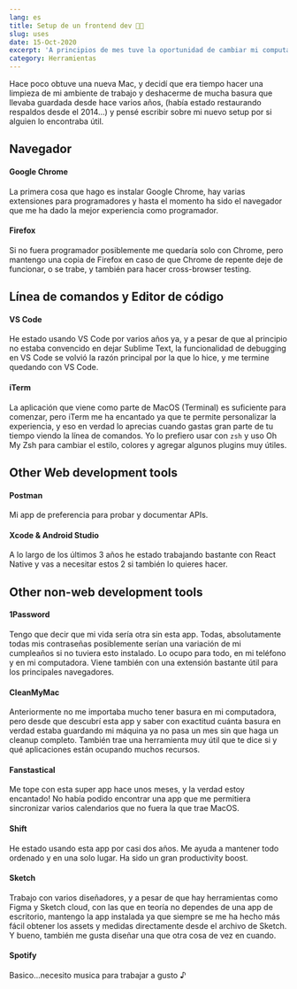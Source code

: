 ```yaml
---
lang: es
title: Setup de un frontend dev 👨‍💻
slug: uses
date: 15-Oct-2020
excerpt: 'A principios de mes tuve la oportunidad de cambiar mi computadora y decidi hacer una instalacion limpia de mi abmiente de trabajo para el desarrollo del frontend.'
category: Herramientas
---
```


Hace poco obtuve una nueva Mac, y decidí que era tiempo hacer una limpieza de mi ambiente de trabajo y deshacerme de mucha basura que llevaba guardada desde hace varios años, (había estado restaurando respaldos desde el 2014...) y pensé escribir sobre mi nuevo setup por si alguien lo encontraba útil.

## Navegador

#### Google Chrome

La primera cosa que hago es instalar Google Chrome, hay varias extensiones para programadores y hasta el momento ha sido el navegador que me ha dado la mejor experiencia como programador.

#### Firefox

Si no fuera programador posiblemente me quedaría solo con Chrome, pero mantengo una copia de Firefox en caso de que Chrome de repente deje de funcionar, o se trabe, y también para hacer cross-browser testing.

## Línea de comandos y Editor de código

#### VS Code

He estado usando VS Code por varios años ya, y a pesar de que al principio no estaba convencido en dejar Sublime Text, la funcionalidad de debugging en VS Code se volvió la razón principal por la que lo hice, y me termine quedando con VS Code.

#### iTerm

La aplicación que viene como parte de MacOS (Terminal) es suficiente para comenzar, pero iTerm me ha encantado ya que te permite personalizar la experiencia, y eso en verdad lo aprecias cuando gastas gran parte de tu tiempo viendo la línea de comandos. Yo lo prefiero usar con `zsh` y uso Oh My Zsh para cambiar el estilo, colores y agregar algunos plugins muy útiles.

## Other Web development tools

#### Postman

Mi app de preferencia para probar y documentar APIs.

#### Xcode & Android Studio

A lo largo de los últimos 3 años he estado trabajando bastante con React Native y vas a necesitar estos 2 si también lo quieres hacer.

## Other non-web development tools

#### 1Password

Tengo que decir que mi vida sería otra sin esta app. Todas, absolutamente todas mis contraseñas posiblemente serían una variación de mi cumpleaños si no tuviera esto instalado. Lo ocupo para todo, en mi teléfono y en mi computadora. Viene también con una extensión bastante útil para los principales navegadores.

#### CleanMyMac

Anteriormente no me importaba mucho tener basura en mi computadora, pero desde que descubrí esta app y saber con exactitud cuánta basura en verdad estaba guardando mi máquina ya no pasa un mes sin que haga un cleanup completo. También trae una herramienta muy útil que te dice si y qué aplicaciones están ocupando muchos recursos.

#### Fanstastical

Me tope con esta super app hace unos meses, y la verdad estoy encantado! No había podido encontrar una app que me permitiera sincronizar varios calendarios que no fuera la que trae MacOS.

#### Shift

He estado usando esta app por casi dos años. Me ayuda a mantener todo ordenado y en una solo lugar. Ha sido un gran productivity boost.

#### Sketch

Trabajo con varios diseñadores, y a pesar de que hay herramientas como Figma y Sketch cloud, con las que en teoría no dependes de una app de escritorio, mantengo la app instalada ya que siempre se me ha hecho más fácil obtener los assets y medidas directamente desde el archivo de Sketch. Y bueno, también me gusta diseñar una que otra cosa de vez en cuando.

#### Spotify

Basico...necesito musica para trabajar a gusto ♪
